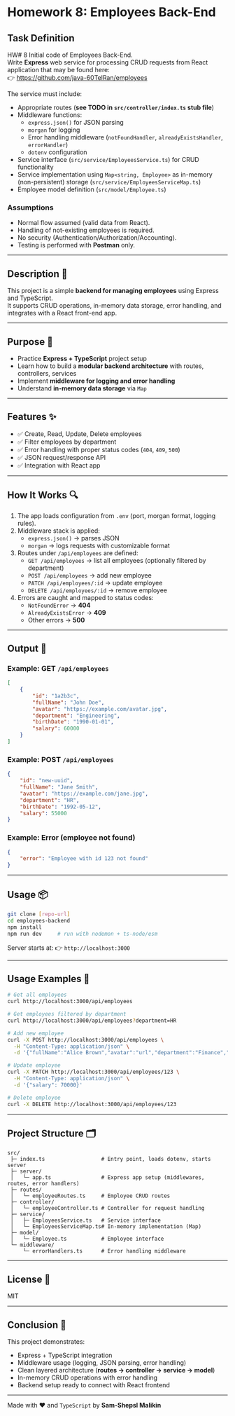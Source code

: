# Homework 8: Employees Back-End

## Task Definition

HW# 8 Initial code of Employees Back-End.  
Write **Express** web service for processing CRUD requests from React application that may be found here:  
👉 https://github.com/java-60TelRan/employees

The service must include:

-   Appropriate routes (**see TODO in `src/controller/index.ts` stub file**)
-   Middleware functions:
    -   `express.json()` for JSON parsing
    -   `morgan` for logging
    -   Error handling middleware (`notFoundHandler`, `alreadyExistsHandler`, `errorHandler`)
    -   `dotenv` configuration
-   Service interface (`src/service/EmployeesService.ts`) for CRUD functionality
-   Service implementation using `Map<string, Employee>` as in-memory (non-persistent) storage (`src/service/EmployeesServiceMap.ts`)
-   Employee model definition (`src/model/Employee.ts`)

### Assumptions

-   Normal flow assumed (valid data from React).
-   Handling of not-existing employees is required.
-   No security (Authentication/Authorization/Accounting).
-   Testing is performed with **Postman** only.

---

## Description 📝

This project is a simple **backend for managing employees** using Express and TypeScript.  
It supports CRUD operations, in-memory data storage, error handling, and integrates with a React front-end app.

---

## Purpose 🎯

-   Practice **Express + TypeScript** project setup
-   Learn how to build a **modular backend architecture** with routes, controllers, services
-   Implement **middleware for logging and error handling**
-   Understand **in-memory data storage** via `Map`

---

## Features ✨

-   ✅ Create, Read, Update, Delete employees
-   ✅ Filter employees by department
-   ✅ Error handling with proper status codes (`404`, `409`, `500`)
-   ✅ JSON request/response API
-   ✅ Integration with React app

---

## How It Works 🔍

1. The app loads configuration from `.env` (port, morgan format, logging rules).
2. Middleware stack is applied:
    - `express.json()` → parses JSON
    - `morgan` → logs requests with customizable format
3. Routes under `/api/employees` are defined:
    - `GET /api/employees` → list all employees (optionally filtered by department)
    - `POST /api/employees` → add new employee
    - `PATCH /api/employees/:id` → update employee
    - `DELETE /api/employees/:id` → remove employee
4. Errors are caught and mapped to status codes:
    - `NotFoundError` → **404**
    - `AlreadyExistsError` → **409**
    - Other errors → **500**

---

## Output 📜

### Example: GET `/api/employees`

```json
[
	{
		"id": "1a2b3c",
		"fullName": "John Doe",
		"avatar": "https://example.com/avatar.jpg",
		"department": "Engineering",
		"birthDate": "1990-01-01",
		"salary": 60000
	}
]
```

### Example: POST `/api/employees`

```json
{
	"id": "new-uuid",
	"fullName": "Jane Smith",
	"avatar": "https://example.com/jane.jpg",
	"department": "HR",
	"birthDate": "1992-05-12",
	"salary": 55000
}
```

### Example: Error (employee not found)

```json
{
	"error": "Employee with id 123 not found"
}
```

---

## Usage 📦

```bash
git clone [repo-url]
cd employees-backend
npm install
npm run dev     # run with nodemon + ts-node/esm
```

Server starts at:
👉 `http://localhost:3000`

---

## Usage Examples 🚀

```bash
# Get all employees
curl http://localhost:3000/api/employees

# Get employees filtered by department
curl http://localhost:3000/api/employees?department=HR

# Add new employee
curl -X POST http://localhost:3000/api/employees \
  -H "Content-Type: application/json" \
  -d '{"fullName":"Alice Brown","avatar":"url","department":"Finance","birthDate":"1995-07-20","salary":48000}'

# Update employee
curl -X PATCH http://localhost:3000/api/employees/123 \
  -H "Content-Type: application/json" \
  -d '{"salary": 70000}'

# Delete employee
curl -X DELETE http://localhost:3000/api/employees/123
```

---

## Project Structure 🗂

```
src/
 ├─ index.ts                  # Entry point, loads dotenv, starts server
 ├─ server/
 │   └─ app.ts                # Express app setup (middlewares, routes, error handlers)
 ├─ routes/
 │   └─ employeeRoutes.ts     # Employee CRUD routes
 ├─ controller/
 │   └─ employeeController.ts # Controller for request handling
 ├─ service/
 │   ├─ EmployeesService.ts   # Service interface
 │   └─ EmployeesServiceMap.ts# In-memory implementation (Map)
 ├─ model/
 │   └─ Employee.ts           # Employee interface
 └─ middleware/
     └─ errorHandlers.ts      # Error handling middleware
```

---

## License 📄

MIT

---

## Conclusion 🧮

This project demonstrates:

-   Express + TypeScript integration
-   Middleware usage (logging, JSON parsing, error handling)
-   Clean layered architecture (**routes → controller → service → model**)
-   In-memory CRUD operations with error handling
-   Backend setup ready to connect with React frontend

---

Made with ❤️ and `TypeScript` by **Sam-Shepsl Malikin**
